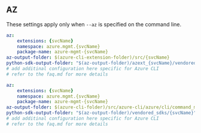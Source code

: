 ## AZ

These settings apply only when `--az` is specified on the command line.

``` yaml $(az) && $(target-mode) != 'core'
az:
    extensions: {svcName}
    namespace: azure.mgmt.{svcName}
    package-name: azure-mgmt-{svcName}
az-output-folder: $(azure-cli-extension-folder)/src/{svcName}
python-sdk-output-folder: "$(az-output-folder)/azext_{svcName}/vendored_sdks/{svcName}"
# add additinal configuration here specific for Azure CLI
# refer to the faq.md for more details
```
``` yaml $(az) && $(target-mode) == 'core'
az:
    extensions: {svcName}
    namespace: azure.mgmt.{svcName}
    package-name: azure-mgmt-{svcName}
az-output-folder: $(azure-cli-folder)/src/azure-cli/azure/cli/command_modules/{serviceFolderName}
python-sdk-output-folder: "$(az-output-folder)/vendored_sdks/{svcName}"
# add additinal configuration here specific for Azure CLI
# refer to the faq.md for more details
```
